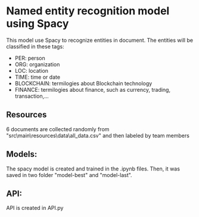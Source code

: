 # Named entity recognition model using Spacy 
This model use Spacy to recognize entities in document. The entities will be classified in these tags: 
- PER: person 
- ORG: organization 
- LOC: location
- TIME: time or date
- BLOCKCHAIN: termilogies about Blockchain technology 
- FINANCE: termilogies about finance, such as currency, trading, transaction,...

## Resources 
6 documents are collected randomly from "src\main\resources\data\all_data.csv" and then labeled by team members

## Models: 
The spacy model is created and trained in the .ipynb files. Then, it was saved in two folder "model-best" and "model-last". 

## API: 
API is created in API.py
